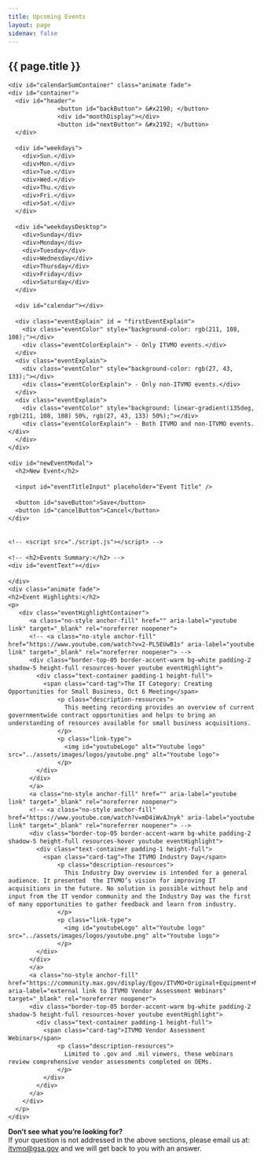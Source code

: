 ```yaml
---
title: Upcoming Events
layout: page
sidenav: false
---
```


<section class="grid-container border-bottom border-gray-30 padding-left-0 padding-right-1">
<h1 class="margin-top-0">{{ page.title }}</h1>

<div class="margin-bottom-2">
        
    <div id="calendarSumContainer" class="animate fade">
    <div id="container">
      <div id="header">
                  <button id="backButton"> &#x2190; </button>
                  <div id="monthDisplay"></div>          
                  <button id="nextButton"> &#x2192; </button>
      </div>

      <div id="weekdays">
        <div>Sun.</div>
        <div>Mon.</div>
        <div>Tue.</div>
        <div>Wed.</div>
        <div>Thu.</div>
        <div>Fri.</div>
        <div>Sat.</div>
      </div>

      <div id="weekdaysDesktop">
        <div>Sunday</div>
        <div>Monday</div>
        <div>Tuesday</div>
        <div>Wednesday</div>
        <div>Thursday</div>
        <div>Friday</div>
        <div>Saturday</div>
      </div>

      <div id="calendar"></div>
      
      <div class="eventExplain" id = "firstEventExplain">
        <div class="eventColor" style="background-color: rgb(211, 108, 108);"></div>
        <div class="eventColorExplain"> - Only ITVMO events.</div>
      </div>
      <div class="eventExplain">
        <div class="eventColor" style="background-color: rgb(27, 43, 133);"></div>
        <div class="eventColorExplain"> - Only non-ITVMO events.</div>
      </div>
      <div class="eventExplain">
        <div class="eventColor" style="background: linear-gradient(135deg, rgb(211, 108, 108) 50%, rgb(27, 43, 133) 50%);"></div>
        <div class="eventColorExplain"> - Both ITVMO and non-ITVMO events.</div>
      </div>
    </div>

    <div id="newEventModal">
      <h2>New Event</h2>

      <input id="eventTitleInput" placeholder="Event Title" />

      <button id="saveButton">Save</button>
      <button id="cancelButton">Cancel</button>
    </div>


    <!-- <script src="./script.js"></script> -->

    <!-- <h2>Events Summary:</h2> -->
    <div id="eventText"></div>

    </div>
    <div class="animate fade">
    <h2>Event Highlights:</h2>
    <p>
       <div class="eventHighlightContainer">
          <a class="no-style anchor-fill" href="" aria-label="youtube link" target="_blank" rel="noreferrer noopener">
          <!-- <a class="no-style anchor-fill" href="https://www.youtube.com/watch?v=2-PL5EUwB1s" aria-label="youtube link" target="_blank" rel="noreferrer noopener"> -->
          <div class="border-top-05 border-accent-warm bg-white padding-2 shadow-5 height-full resources-hover youtube eventHighlight">
            <div class="text-container padding-1 height-full">
              <span class="card-tag">The IT Category: Creating Opportunities for Small Business, Oct 6 Meeting</span>
                  <p class="description-resources">
                    This meeting recording provides an overview of current governmentwide contract opportunities and helps to bring an understanding of resources available for small business acquisitions.
                  </p>
                  <p class="link-type">        
                    <img id="youtubeLogo" alt="Youtube logo" src="../assets/images/logos/youtube.png" alt="Youtube logo">
                  </p>
            </div>
          </div>
          </a>
          <a class="no-style anchor-fill" href="" aria-label="youtube link" target="_blank" rel="noreferrer noopener">
          <!-- <a class="no-style anchor-fill" href="https://www.youtube.com/watch?v=mD4iWvAJnyk" aria-label="youtube link" target="_blank" rel="noreferrer noopener"> -->
          <div class="border-top-05 border-accent-warm bg-white padding-2 shadow-5 height-full resources-hover youtube eventHighlight">
            <div class="text-container padding-1 height-full">
              <span class="card-tag">The ITVMO Industry Day</span>
                  <p class="description-resources">
                    This Industry Day overview is intended for a general audience. It presented  the ITVMO’s vision for improving IT acquisitions in the future. No solution is possible without help and input from the IT vendor community and the Industry Day was the first of many opportunities to gather feedback and learn from industry.
                  </p>
                  <p class="link-type">        
                    <img id="youtubeLogo" alt="Youtube logo" src="../assets/images/logos/youtube.png" alt="Youtube logo">
                  </p>
            </div>
          </div>
          </a>
          <a class="no-style anchor-fill" href="https://community.max.gov/display/Egov/ITVMO+Original+Equipment+Manufacturer+%28OEM%29+Assessments" aria-label="external link to ITVMO Vendor Assessment Webinars" target="_blank" rel="noreferrer noopener">
          <div class="border-top-05 border-accent-warm bg-white padding-2 shadow-5 height-full resources-hover youtube eventHighlight">
            <div class="text-container padding-1 height-full">
              <span class="card-tag">ITVMO Vendor Assessment Webinars</span>
                  <p class="description-resources">
                    Limited to .gov and .mil viewers, these webinars review comprehensive vendor assessments completed on OEMs.
                  </p>
              </div>
            </div>
          </a>
        </div>
      </p>
    </div>
</div>  
</section>

<section class="grid-container padding-left-0 padding-right-1">
<p><strong>Don’t see what you’re looking for?</strong><br>
If your question is not addressed in the above sections, please email us at: <a href="mailto:itvmo@gsa.gov">itvmo@gsa.gov</a> and we will get back to you with an answer.</p>
</section>



